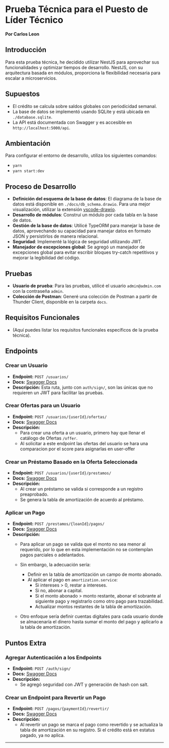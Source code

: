 # Prueba Técnica para el Puesto de Líder Técnico
**Por Carlos Leon**  

## Introducción

Para esta prueba técnica, he decidido utilizar NestJS para aprovechar sus funcionalidades y optimizar tiempos de desarrollo. NestJS, con su arquitectura basada en módulos, proporciona la flexibilidad necesaria para escalar a microservicios.

## Supuestos

- El crédito se calcula sobre saldos globales con periodicidad semanal.
- La base de datos se implementó usando SQLite y está ubicada en `./database.sqlite`.
- La API está documentada con Swagger y es accesible en `http://localhost:5000/api`.

## Ambientación

Para configurar el entorno de desarrollo, utiliza los siguientes comandos:

- `yarn`
- `yarn start:dev`

## Proceso de Desarrollo

- **Definición del esquema de la base de datos**: El diagrama de la base de datos está disponible en `./docs/db_schema.drawio`. Para una mejor visualización, utilizar la extensión [vscode-drawio](https://marketplace.visualstudio.com/items?itemName=hediet.vscode-drawio).
- **Desarrollo de módulos**: Construí un módulo por cada tabla en la base de datos.
- **Gestión de la base de datos**: Utilicé TypeORM para manejar la base de datos, aprovechando su capacidad para manejar datos en formato JSON y persistirlos de manera relacional.
- **Seguridad**: Implementé la lógica de seguridad utilizando JWT.
- **Manejador de excepciones global**: Se agregó un manejador de excepciones global para evitar escribir bloques try-catch repetitivos y mejorar la legibilidad del código.

## Pruebas

- **Usuario de prueba**: Para las pruebas, utilicé el usuario `admin@admin.com` con la contraseña `admin`.
- **Colección de Postman**: Generé una colección de Postman a partir de Thunder Client, disponible en la carpeta `docs`.

## Requisitos Funcionales

- (Aquí puedes listar los requisitos funcionales específicos de la prueba técnica).

## Endpoints

### Crear un Usuario

- **Endpoint:** `POST /usuarios/`
- **Docs:** [Swagger Docs](http://localhost:5000/api#/usuarios/UserController_create)
- **Descripción:** Esta ruta, junto con `auth/sign/`, son las únicas que no requieren un JWT para facilitar las pruebas.

### Crear Ofertas para un Usuario

- **Endpoint:** `POST /usuarios/{userId}/ofertas/`
- **Docs:** [Swagger Docs](http://localhost:5000/api#/Productos%20de%20credito%20%2F%20Ofertas%20Predefinidas/OfferController_create)
- **Descripción:** 
  - Para crear una oferta a un usuario, primero hay que llenar el catálogo de Ofertas `/offer`.
  - Al solicitar a este endpoint las ofertas del usuario se hara una comparacion por el score para asignarlas en user-offer

### Crear un Préstamo Basado en la Oferta Seleccionada

- **Endpoint:** `POST /usuarios/{userId}/prestamos/`
- **Docs:** [Swagger Docs](http://localhost:5000/api#/usuarios/UserController_createLoan)
- **Descripción:** 
  - Al crear un préstamo se valida si corresponde a un registro preaprobado.
  - Se genera la tabla de amortización de acuerdo al préstamo.

### Aplicar un Pago

- **Endpoint:** `POST /prestamos/{loanId}/pagos/`
- **Docs:** [Swagger Docs](http://localhost:5000/api#/Pagos/PaymentController_create)
- **Descripción:** 
  - Para aplicar un pago se valida que el monto no sea menor al requerido, por lo que en esta implementación no se contemplan pagos parciales o adelantados. 
  - Sin embargo, la adecuación sería:
    - Definir en la tabla de amortización un campo de monto abonado.
    - Al aplicar el pago en `amortization.service`:
      - Si intereses > 0, restar a intereses.
      - Si no, abonar a capital.
      - Si el monto abonado > monto restante, abonar el sobrante al siguiente pago y registrarlo como otro pago para trazabilidad.
      - Actualizar montos restantes de la tabla de amortización.

  - Otro enfoque sería definir cuentas digitales para cada usuario donde se almacenaría el dinero hasta sumar el monto del pago y aplicarlo a la tabla de amortización.

## Puntos Extra

### Agregar Autenticación a los Endpoints

- **Endpoint:** `POST /auth/sign/`
- **Docs:** [Swagger Docs](http://localhost:5000/api#/Auth%20JWT/AuthController_auth)
- **Descripción:** 
  - Se agregó seguridad con JWT y generación de hash con salt.

### Crear un Endpoint para Revertir un Pago

- **Endpoint:** `POST /pagos/{paymentId}/revertir/`
- **Docs:** [Swagger Docs](http://localhost:5000/api#/Pagos/PaymentController_revert)
- **Descripción:** 
  - Al revertir un pago se marca el pago como revertido y se actualiza la tabla de amortización en su registro. Si el crédito está en estatus pagado, ya no aplica.

---

